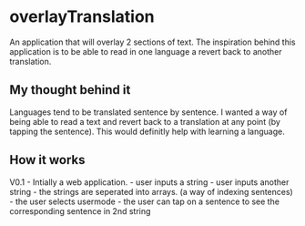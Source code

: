 # overlayTranslation

An application that will overlay 2 sections of text. The inspiration behind this application is to be able to read in one language a revert back to another translation. 


## My thought behind it
Languages tend to be translated sentence by sentence. I wanted a way of being able to read a text and revert back to a translation at any point (by tapping the sentence). This would definitly help with learning a language.


## How it works
V0.1 - Intially a web application. 
      - user inputs a string
      - user inputs another string
      - the strings are seperated into arrays. (a way of indexing sentences)
      - the user selects usermode
      - the user can tap on a sentence to see the corresponding sentence in 2nd string 
      
